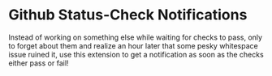 # Github Status-Check Notifications
Instead of working on something else while waiting for checks to pass, only to forget about them and realize an hour later that some pesky whitespace issue ruined it, use this extension to get a notification as soon as the checks either pass or fail!

